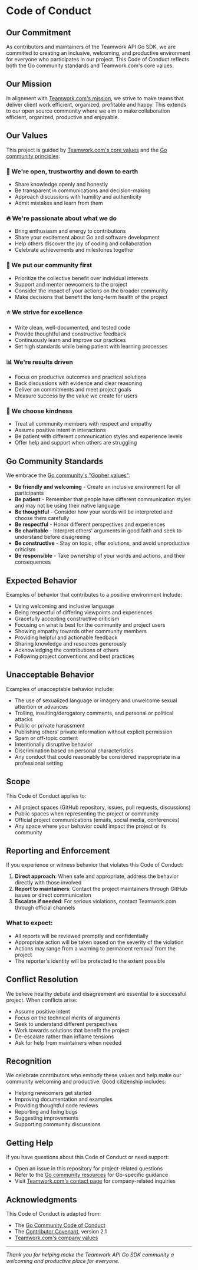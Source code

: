 # Code of Conduct

## Our Commitment

As contributors and maintainers of the Teamwork API Go SDK, we are committed to
creating an inclusive, welcoming, and productive environment for everyone who
participates in our project. This Code of Conduct reflects both the Go community
standards and Teamwork.com's core values.

## Our Mission

In alignment with [Teamwork.com's mission](https://www.teamwork.com/about/), we
strive to make teams that deliver client work efficient, organized, profitable
and happy. This extends to our open source community where we aim to make
collaboration efficient, organized, productive and enjoyable.

## Our Values

This project is guided by [Teamwork.com's core values](https://www.teamwork.com/about/)
and the [Go community principles](https://go.dev/conduct):

### 🤝 We're open, trustworthy and down to earth
- Share knowledge openly and honestly
- Be transparent in communications and decision-making
- Approach discussions with humility and authenticity
- Admit mistakes and learn from them

### 🔥 We're passionate about what we do
- Bring enthusiasm and energy to contributions
- Share your excitement about Go and software development
- Help others discover the joy of coding and collaboration
- Celebrate achievements and milestones together

### 👥 We put our community first
- Prioritize the collective benefit over individual interests
- Support and mentor newcomers to the project
- Consider the impact of your actions on the broader community
- Make decisions that benefit the long-term health of the project

### ⭐ We strive for excellence
- Write clean, well-documented, and tested code
- Provide thoughtful and constructive feedback
- Continuously learn and improve our practices
- Set high standards while being patient with learning processes

### 📊 We're results driven
- Focus on productive outcomes and practical solutions
- Back discussions with evidence and clear reasoning
- Deliver on commitments and meet project goals
- Measure success by the value we create for users

### 💙 We choose kindness
- Treat all community members with respect and empathy
- Assume positive intent in interactions
- Be patient with different communication styles and experience levels
- Offer help and support when others are struggling

## Go Community Standards

We embrace the [Go community's "Gopher values"](https://go.dev/conduct):

- **Be friendly and welcoming** - Create an inclusive environment for all participants
- **Be patient** - Remember that people have different communication styles and may not be using their native language
- **Be thoughtful** - Consider how your words will be interpreted and choose them carefully
- **Be respectful** - Honor different perspectives and experiences
- **Be charitable** - Interpret others' arguments in good faith and seek to understand before disagreeing
- **Be constructive** - Stay on topic, offer solutions, and avoid unproductive criticism
- **Be responsible** - Take ownership of your words and actions, and their consequences

## Expected Behavior

Examples of behavior that contributes to a positive environment include:

- Using welcoming and inclusive language
- Being respectful of differing viewpoints and experiences
- Gracefully accepting constructive criticism
- Focusing on what is best for the community and project users
- Showing empathy towards other community members
- Providing helpful and actionable feedback
- Sharing knowledge and resources generously
- Acknowledging the contributions of others
- Following project conventions and best practices

## Unacceptable Behavior

Examples of unacceptable behavior include:

- The use of sexualized language or imagery and unwelcome sexual attention or advances
- Trolling, insulting/derogatory comments, and personal or political attacks
- Public or private harassment
- Publishing others' private information without explicit permission
- Spam or off-topic content
- Intentionally disruptive behavior
- Discrimination based on personal characteristics
- Any conduct that could reasonably be considered inappropriate in a professional setting

## Scope

This Code of Conduct applies to:

- All project spaces (GitHub repository, issues, pull requests, discussions)
- Public spaces when representing the project or community
- Official project communications (emails, social media, conferences)
- Any space where your behavior could impact the project or its community

## Reporting and Enforcement

If you experience or witness behavior that violates this Code of Conduct:

1. **Direct approach**: When safe and appropriate, address the behavior directly with those involved
2. **Report to maintainers**: Contact the project maintainers through GitHub issues or direct communication
3. **Escalate if needed**: For serious violations, contact Teamwork.com through official channels

### What to expect:
- All reports will be reviewed promptly and confidentially
- Appropriate action will be taken based on the severity of the violation
- Actions may range from a warning to permanent removal from the project
- The reporter's identity will be protected to the extent possible

## Conflict Resolution

We believe healthy debate and disagreement are essential to a successful project. When conflicts arise:

- Assume positive intent
- Focus on the technical merits of arguments
- Seek to understand different perspectives
- Work towards solutions that benefit the project
- De-escalate rather than inflame tensions
- Ask for help from maintainers when needed

## Recognition

We celebrate contributors who embody these values and help make our community welcoming and productive. Good citizenship includes:

- Helping newcomers get started
- Improving documentation and examples
- Providing thoughtful code reviews
- Reporting and fixing bugs
- Suggesting improvements
- Supporting community discussions

## Getting Help

If you have questions about this Code of Conduct or need support:

- Open an issue in this repository for project-related questions
- Refer to the [Go community resources](https://go.dev/help/) for Go-specific guidance
- Visit [Teamwork.com's contact page](https://www.teamwork.com/contact/) for company-related inquiries

## Acknowledgments

This Code of Conduct is adapted from:
- The [Go Community Code of Conduct](https://go.dev/conduct)
- The [Contributor Covenant](https://www.contributor-covenant.org/), version 2.1
- [Teamwork.com's company values](https://www.teamwork.com/about/)

---

*Thank you for helping make the Teamwork API Go SDK community a welcoming and
productive place for everyone.*